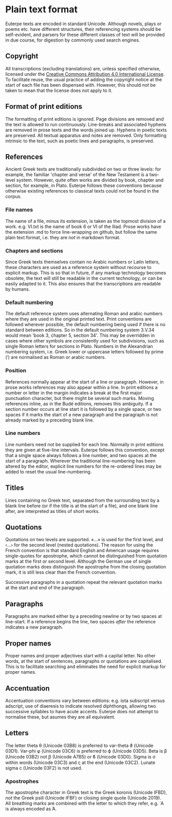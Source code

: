 # Plain text format
Euterpe texts are encoded in standard Unicode. Although novels, plays or poems etc. have different structures, their referencing systems should be self-evident, and parsers for these different classes of text will be provided in due course, for digestion by commonly used search engines.

## Copyright
All transcriptions (excluding translations) are, unless specified otherwise, licensed under the [Creative Commons Attribution 4.0 International License](https://creativecommons.org/licenses/by/4.0/legalcode). To facilitate reuse, the usual practice of adding the copyright notice at the start of each file has been dispensed with. However, this should _not_ be taken to mean that the license does not apply to it.

## Format of print editions
The formatting of print editions is ignored. Page divisions are removed and the text is allowed to run continuously. Line-breaks and associated hyphens are removed in prose texts and the words joined up. Hyphens in poetic texts are preserved. All textual apparatus and notes are removed. Only formatting intrinsic to the text, such as poetic lines and paragraphs, is preserved.

## References
Ancient Greek texts are traditionally subdivided on two or three levels: for example, the familiar 'chapter and verse' of the New Testament is a two-level system. However, quite often works are divided by book, chapter and section, for example, in Plato. Euterpe follows these conventions because otherwise existing references to classical texts could not be found in the corpus.

### File names
The name of a file, minus its extension, is taken as the topmost division of a work. e.g. VI.txt is the name of book 6 or VI of the Iliad. Prose works have the extension .md to force line-wrapping on github, but follow the same plain text format, i.e. they are _not_ in markdown format.

### Chapters and sections
Since Greek texts themselves contain no Arabic numbers or Latin letters, these characters are used as a reference system without recourse to explicit markup. This is so that in future, if any markup technology becomes obsolete, the text will still be readable in the current technology, or can be easily adapted to it. This also ensures that the transcriptions are readable by humans. 

### Default numbering
The default reference system uses alternating Roman and arabic numbers where they are used in the original printed text. Print conventions are followed wherever possible, the default numbering being used if there is no standard between editions. So in the default numbering system 3.V.34 would mean 'book 3, chapter 5, section 34'. This may be overridden in cases where other symbols are consistently used for subdivisions, such as single Roman letters for sections in Plato. Numbers in the Alexandrian numbering system, i.e. Greek lower or uppercase letters followed by prime (′) are normalised as Roman or arabic numbers. 

### Position
References normally appear at the start of a line or paragraph. However, in prose works references may also appear within a line. In print editions a number or letter in the margin indicates a break at the first major punctuation character, but there might be several such marks. Moving references inline, as in the Budé editions, removes this ambiguity. If a section number occurs at line start it is followed by a single space, or two spaces if it marks the start of a new paragraph and the paragraph is not already marked by a preceding blank line. 

### Line numbers
Line numbers need not be supplied for each line. Normally in print editions they are given at five-line intervals. Euterpe follows this convention, except that a single space always follows a line number, and two spaces at the start of a paragraph. Wherever the traditional line-numbering has been altered by the editor, explicit line numbers for the re-ordered lines may be added to reset the usual line-numbering. 

## Titles
Lines containing no Greek text, separated from the surrounding text by a blank line before (or if the title is at the start of a file), and one blank line after, are interpreted as titles of short works.

## Quotations
Quotations on two levels are supported. «...» is used for the first level, and ‹...› for the second level (nested quotations). The reason for using the French convention is that standard English and American usage requires single-quotes for apostrophe, which cannot be distinguished from quotation marks at the first or second level. Although the German use of single quotation marks does distinguish the apostrophe from the closing quotation mark, it is still less clear than the French convention.

Successive paragraphs in a quotation repeat the relevant quotation marks at the start and end of the paragraph. 

## Paragraphs
Paragraphs are marked either by a preceding newline or by two spaces at line-start. If a reference begins the line, two spaces _after_ the reference indicates a new paragraph.

## Proper names
Proper names and proper adjectives start with a capital letter. No other words, at the start of sentences, paragraphs or quotations are capitalised. This is to facilitate searching and eliminates the need for explicit markup for proper names.

## Accentuation
Accentuation conventions vary between editions: e.g. iota subscript versus adscript, use of diaeresis to indicate resolved diphthongs, allowing two successive syllables to have acute accents. Euterpe does not attempt to normalise these, but asumes they are all equivalent.

## Letters
The letter theta θ (Unicode 03B8) is preferred to var-theta ϑ (Unicode 03D1). Var-phi φ (Unicode 03C6) is preferred to ϕ (Unicode 03D5). Beta is β (Unicode 03B2) not ꞵ (Unicode A7B5) or ϐ (Unicode 03D0). Sigma is σ within words (Unicode 03C3) and ς at the end (Unicode  03C2). Lunate sigma ϲ (Unicode 03F2) is not used.

### Apostrophes
The apostrophe character in Greek text is the Greek koronis (Unicode IFBD), _not_ the Greek psili (Unicode IFBF) or closing single quote (Unicode 2019). All breathing marks are combined with the letter to which they refer, e.g. ᾽Α is always encoded as Ἀ.

